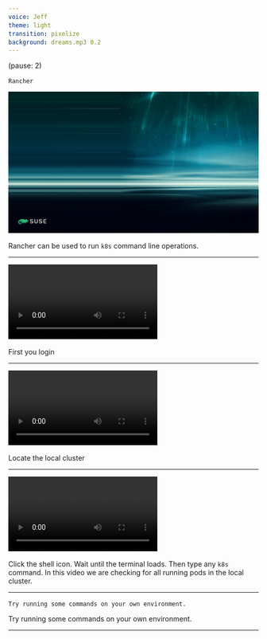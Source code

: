 ```yaml
---
voice: Jeff
theme: light
transition: pixelize
background: dreams.mp3 0.2
---
```


(pause: 2)

```
Rancher
```

![](background.png)

<!-- Start Script --> 
Rancher can be used to run `k8s` command line operations.
<!-- End Script -->

---

![0-7](test_canvas_chromium.mp4)

<!-- Start Script -->
First you login
<!-- End Script -->

---

![7-10](test_canvas_chromium.mp4)

<!-- Start Script -->
Locate the local cluster
<!-- End Script -->

---

![10-21](test_canvas_chromium.mp4)

<!-- Start Script -->
Click the shell icon. Wait until the terminal loads. Then type any `k8s` command. In this video we are checking for all running pods in the local cluster.
<!-- End Script -->

---

```
Try running some commands on your own environment.
```

<!-- Start Script -->
Try running some commands on your own environment.
<!-- End Script -->

---
